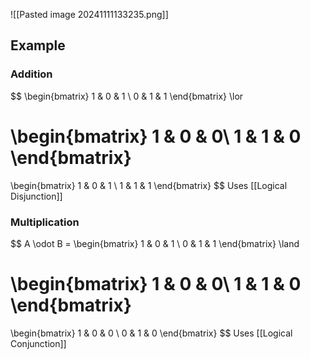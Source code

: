 ![[Pasted image 20241111133235.png]]

## Example

### Addition

$$
\begin{bmatrix}
1 & 0 & 1 \\
0 & 1 & 1
\end{bmatrix} 
\lor

\begin{bmatrix}
1 & 0 & 0\\
1 & 1 & 0
\end{bmatrix}
=
\begin{bmatrix}
1 & 0 & 1 \\
1 & 1 & 1
\end{bmatrix}
$$
Uses [[Logical Disjunction]]
### Multiplication
$$
A \odot B =
\begin{bmatrix}
1 & 0 & 1 \\
0 & 1 & 1
\end{bmatrix} 
\land

\begin{bmatrix}
1 & 0 & 0\\
1 & 1 & 0
\end{bmatrix}
=
\begin{bmatrix}
1 & 0 & 0 \\
0 & 1 & 0
\end{bmatrix}
$$
Uses [[Logical Conjunction]]
